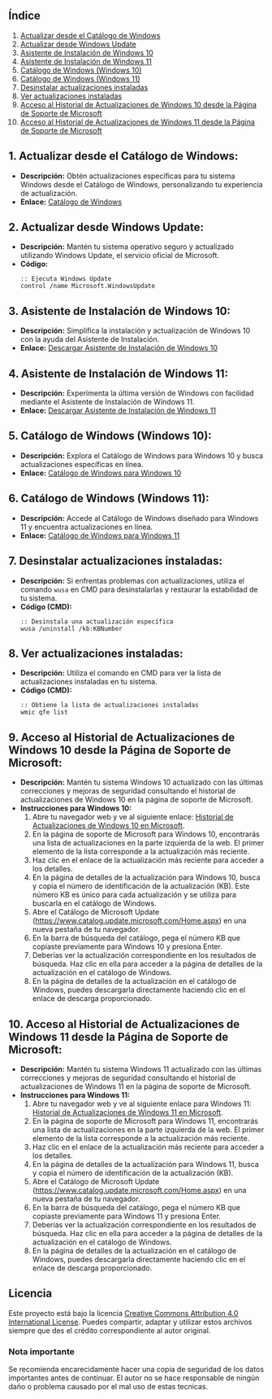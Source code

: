 ## Índice
1. [Actualizar desde el Catálogo de Windows](1-actualizar-desde-el-catálogo-de-windows)
2. [Actualizar desde Windows Update](#2-actualizar-desde-windows-update)
3. [Asistente de Instalación de Windows 10](#3-asistente-de-instalación-de-windows-10)
4. [Asistente de Instalación de Windows 11](#4-asistente-de-instalación-de-windows-11)
5. [Catálogo de Windows (Windows 10)](#5-catálogo-de-windows-windows-10)
6. [Catálogo de Windows (Windows 11)](#6-catálogo-de-windows-windows-11)
7. [Desinstalar actualizaciones instaladas](#7-desinstalar-actualizaciones-instaladas)
8. [Ver actualizaciones instaladas](8-ver-actualizaciones-instaladas)
9. [Acceso al Historial de Actualizaciones de Windows 10 desde la Página de Soporte de Microsoft](#9-acceso-al-historial-de-actualizaciones-de-windows-10-desde-la-página-de-soporte-de-microsoft)
10. [Acceso al Historial de Actualizaciones de Windows 11 desde la Página de Soporte de Microsoft](#10-acceso-al-historial-de-actualizaciones-de-windows-11-desde-la-página-de-soporte-de-microsoft)

## 1. **Actualizar desde el Catálogo de Windows:**
   - **Descripción:** Obtén actualizaciones específicas para tu sistema Windows desde el Catálogo de Windows, personalizando tu experiencia de actualización.
   - **Enlace:** [Catálogo de Windows](https://www.catalog.update.microsoft.com/Home.aspx)

## 2. **Actualizar desde Windows Update:**
   - **Descripción:** Mantén tu sistema operativo seguro y actualizado utilizando Windows Update, el servicio oficial de Microsoft.
   - **Código:** 
     ```batch
     :: Ejecuta Windows Update
     control /name Microsoft.WindowsUpdate
     ```

## 3. **Asistente de Instalación de Windows 10:**
   - **Descripción:** Simplifica la instalación y actualización de Windows 10 con la ayuda del Asistente de Instalación.
   - **Enlace:** [Descargar Asistente de Instalación de Windows 10](https://www.microsoft.com/en-us/software-download/windows10)

## 4. **Asistente de Instalación de Windows 11:**
   - **Descripción:** Experimenta la última versión de Windows con facilidad mediante el Asistente de Instalación de Windows 11.
   - **Enlace:** [Descargar Asistente de Instalación de Windows 11](https://www.microsoft.com/en-us/software-download/windows11)

## 5. **Catálogo de Windows (Windows 10):**
   - **Descripción:** Explora el Catálogo de Windows para Windows 10 y busca actualizaciones específicas en línea.
   - **Enlace:** [Catálogo de Windows para Windows 10](https://www.catalog.update.microsoft.com/Search.aspx?q=windows%2010)

## 6. **Catálogo de Windows (Windows 11):**
   - **Descripción:** Accede al Catálogo de Windows diseñado para Windows 11 y encuentra actualizaciones en línea.
   - **Enlace:** [Catálogo de Windows para Windows 11](https://www.catalog.update.microsoft.com/Search.aspx?q=windows%2011)

## 7. **Desinstalar actualizaciones instaladas:**
   - **Descripción:** Si enfrentas problemas con actualizaciones, utiliza el comando `wusa` en CMD para desinstalarlas y restaurar la estabilidad de tu sistema.
   - **Código (CMD):**
     ```batch
     :: Desinstala una actualización específica
     wusa /uninstall /kb:KBNumber
     ```
     
## 8. **Ver actualizaciones instaladas:**
   - **Descripción:** Utiliza el comando en CMD para ver la lista de actualizaciones instaladas en tu sistema.
   - **Código (CMD):**
     ```batch
     :: Obtiene la lista de actualizaciones instaladas
     wmic qfe list
     ```

## 9. **Acceso al Historial de Actualizaciones de Windows 10 desde la Página de Soporte de Microsoft:**
   - **Descripción:** Mantén tu sistema Windows 10 actualizado con las últimas correcciones y mejoras de seguridad consultando el historial de actualizaciones de Windows 10 en la página de soporte de Microsoft.
   - **Instrucciones para Windows 10:**
     1. Abre tu navegador web y ve al siguiente enlace: [Historial de Actualizaciones de Windows 10 en Microsoft](https://support.microsoft.com/es-es/topic/historial-de-actualizaciones-de-windows-10-8127c2c6-6edf-4fdf-8b9f-0f7be1ef3562).
     2. En la página de soporte de Microsoft para Windows 10, encontrarás una lista de actualizaciones en la parte izquierda de la web. El primer elemento de la lista corresponde a la actualización más reciente.
     3. Haz clic en el enlace de la actualización más reciente para acceder a los detalles.
     4. En la página de detalles de la actualización para Windows 10, busca y copia el número de identificación de la actualización (KB). Este número KB es único para cada actualización y se utiliza para buscarla en el catálogo de Windows.
     5. Abre el Catálogo de Microsoft Update (https://www.catalog.update.microsoft.com/Home.aspx) en una nueva pestaña de tu navegador.
     6. En la barra de búsqueda del catálogo, pega el número KB que copiaste previamente para Windows 10 y presiona Enter.
     7. Deberías ver la actualización correspondiente en los resultados de búsqueda. Haz clic en ella para acceder a la página de detalles de la actualización en el catálogo de Windows.
     8. En la página de detalles de la actualización en el catálogo de Windows, puedes descargarla directamente haciendo clic en el enlace de descarga proporcionado.

## 10. **Acceso al Historial de Actualizaciones de Windows 11 desde la Página de Soporte de Microsoft:**
   - **Descripción:** Mantén tu sistema Windows 11 actualizado con las últimas correcciones y mejoras de seguridad consultando el historial de actualizaciones de Windows 11 en la página de soporte de Microsoft.
   - **Instrucciones para Windows 11:**
     1. Abre tu navegador web y ve al siguiente enlace para Windows 11: [Historial de Actualizaciones de Windows 11 en Microsoft](https://support.microsoft.com/es-es/topic/windows-11-historial-de-actualizaciones-de-la-versi%C3%B3n-22h2-ec4229c3-9c5f-4e75-9d6d-9025ab70fcce).
     2. En la página de soporte de Microsoft para Windows 11, encontrarás una lista de actualizaciones en la parte izquierda de la web. El primer elemento de la lista corresponde a la actualización más reciente.
     3. Haz clic en el enlace de la actualización más reciente para acceder a los detalles.
     4. En la página de detalles de la actualización para Windows 11, busca y copia el número de identificación de la actualización (KB).
     5. Abre el Catálogo de Microsoft Update (https://www.catalog.update.microsoft.com/Home.aspx) en una nueva pestaña de tu navegador.
     6. En la barra de búsqueda del catálogo, pega el número KB que copiaste previamente para Windows 11 y presiona Enter.
     7. Deberías ver la actualización correspondiente en los resultados de búsqueda. Haz clic en ella para acceder a la página de detalles de la actualización en el catálogo de Windows.
     8. En la página de detalles de la actualización en el catálogo de Windows, puedes descargarla directamente haciendo clic en el enlace de descarga proporcionado.

## Licencia
Este proyecto está bajo la licencia [Creative Commons Attribution 4.0 International License](https://creativecommons.org/licenses/by/4.0/). Puedes compartir, adaptar y utilizar estos archivos siempre que des el crédito correspondiente al autor original.

### Nota importante
Se recomienda encarecidamente hacer una copia de seguridad de los datos importantes antes de continuar. El autor no se hace responsable de ningún daño o problema causado por el mal uso de estas tecnicas.
